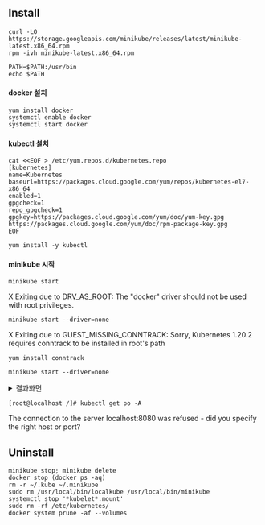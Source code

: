 



## Install
```
curl -LO https://storage.googleapis.com/minikube/releases/latest/minikube-latest.x86_64.rpm
rpm -ivh minikube-latest.x86_64.rpm
```

```
PATH=$PATH:/usr/bin
echo $PATH
```
#### docker 설치
```
yum install docker
systemctl enable docker
systemctl start docker
```

#### kubectl 설치
```
cat <<EOF > /etc/yum.repos.d/kubernetes.repo
[kubernetes]
name=Kubernetes
baseurl=https://packages.cloud.google.com/yum/repos/kubernetes-el7-x86_64
enabled=1
gpgcheck=1
repo_gpgcheck=1
gpgkey=https://packages.cloud.google.com/yum/doc/yum-key.gpg https://packages.cloud.google.com/yum/doc/rpm-package-key.gpg
EOF
```
```
yum install -y kubectl
```

#### minikube 시작
```
minikube start
```
X Exiting due to DRV_AS_ROOT: The "docker" driver should not be used with root privileges.

```
minikube start --driver=none
```
X Exiting due to GUEST_MISSING_CONNTRACK: Sorry, Kubernetes 1.20.2 requires conntrack to be installed in root's path

```
yum install conntrack
```

```
minikube start --driver=none
```
<details><summary>결과화면</summary>
* minikube v1.18.1 on Centos 7.3.1611 (kvm/amd64)  
* Using the none driver based on user configuration  
* Starting control plane node minikube in cluster minikube  
* Running on localhost (CPUs=4, Memory=3790MB, Disk=102388MB) ...  
* OS release is CentOS Linux 7 (Core)  
    > kubelet: 108.73 MiB / 108.73 MiB [-------------] 100.00% 7.17 MiB p/s 16s  
  - Generating certificates and keys ...  
  - Booting up control plane ...  
  - Configuring RBAC rules ...  
* Configuring local host environment ...  
*  
! The 'none' driver is designed for experts who need to integrate with an existing VM  
* Most users should use the newer 'docker' driver instead, which does not require root!  
* For more information, see: https://minikube.sigs.k8s.io/docs/reference/drivers/none/  
*  
! kubectl and minikube configuration will be stored in /root  
! To use kubectl or minikube commands as your own user, you may need to relocate them. For example, to overwrite your own settings, run:  
*  
  - sudo mv /root/.kube /root/.minikube $HOME  
  - sudo chown -R $USER $HOME/.kube $HOME/.minikube  
*  
* This can also be done automatically by setting the env var CHANGE_MINIKUBE_NONE_USER=true  
* Verifying Kubernetes components...  
  - Using image gcr.io/k8s-minikube/storage-provisioner:v4  
* Enabled addons: default-storageclass, storage-provisioner  
* Done! kubectl is now configured to use "minikube" cluster and "default" namespace by default  
</details>




```
[root@localhost /]# kubectl get po -A
```
The connection to the server localhost:8080 was refused - did you specify the right host or port?







## Uninstall
```
minikube stop; minikube delete
docker stop (docker ps -aq)
rm -r ~/.kube ~/.minikube
sudo rm /usr/local/bin/localkube /usr/local/bin/minikube
systemctl stop '*kubelet*.mount'
sudo rm -rf /etc/kubernetes/
docker system prune -af --volumes
```

